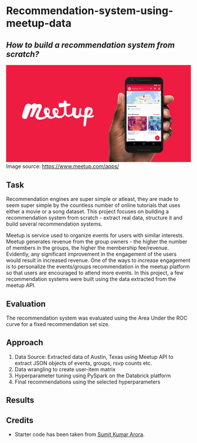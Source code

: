 # Recommendation-system-using-meetup-data
## *How to build a recommendation system from scratch?*

![Image description](meetup_logo.png) <br />
Image source: https://www.meetup.com/apps/ 

## Task 

Recommendation engines are super simple or atleast, they are made to seem super simple by the countless number of online tutorials that uses either a movie or a song dataset. This project focuses on building a recommendation system from scratch - extract real data, structure it and build several recommendation systems. 

Meetup is service used to organize events for users with similar interests. Meetup generates revenue from the group owners - the higher the number of members in the groups, the higher the membership fee/revenue. Evidently, any significant improvement in the engagement of the users would result in increased revenue. One of the ways to increase engagement is to personalize the events/groups recommendation in the meetup platform so that users are encouraged to attend more events. In this project, a few recommendation systems were built using the  data extracted from the meetup API. 

## Evaluation 
The recommendation system was evaluated using the Area Under the ROC curve for a fixed recommendation set size.

## Approach

1) Data Source: Extracted data of Austin, Texas using Meetup API to extract JSON objects of events, groups, rsvp counts etc.  
2) Data wrangling to create user-item matrix 
3) Hyperparameter tuning using PySpark on the Databrick platform 
4) Final recommendations using the selected hyperparameters 

## Results 

## Credits
- Starter code has been taken from [Sumit Kumar Arora](https://github.com/reachsumit).
